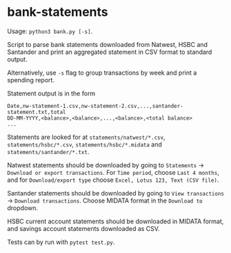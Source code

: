 bank-statements
===============

Usage: `python3 bank.py [-s]`.

Script to parse bank statements downloaded from Natwest, HSBC and Santander and
print an aggregated statement in CSV format to standard output.

Alternatively, use `-s` flag to group transactions by week and print a
spending report.

Statement output is in the form
```
Date,nw-statement-1.csv,nw-statement-2.csv,...,santander-statement.txt,total
DD-MM-YYYY,<balance>,<balance>,...,<balance>,<total balance>
...
```

Statements are looked for at `statements/natwest/*.csv`, `statements/hsbc/*.csv`,
`statements/hsbc/*.midata` and `statements/santander/*.txt`.

Natwest statements should be downloaded by going to `Statements` ->
`Download or export transactions`. For `Time period`, choose `Last 4 months`,
and for `Download/export type` choose `Excel, Lotus 123, Text (CSV file)`.

Santander statements should be downloaded by going to `View transactions` ->
`Download transactions`. Choose MIDATA format in the `Download to` dropdown.

HSBC current account statements should be downloaded in MIDATA format, and
savings account statements downloaded as CSV.

Tests can by run with `pytest test.py`.
